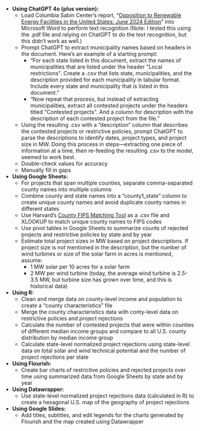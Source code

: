 * **Using ChatGPT 4o (plus version):**  
  * Load Columbia Sabin Center’s report, “[Opposition to Renewable Energy Facilities in the United States: June 2024 Edition](https://scholarship.law.columbia.edu/sabin_climate_change/226/)” into Microsoft Word to perform text recognition (Note: I tested this using the .pdf file and relying on ChatGPT to do the text recognition, but this didn’t work as well.)  
  * Prompt ChatGPT to extract municipality names based on headers in the document. Here’s an example of a starting prompt:   
    * “For each state listed in this document, extract the names of municipalities that are listed under the header "Local restrictions". Create a .csv that lists state, municipalities, and the description provided for each municipality in tabular format. Include every state and municipality that is listed in this document.”  
    * “Now repeat that process, but instead of extracting municipalities, extract all contested projects under the headers titled "Contested projects". And a column for description with the description of each contested project from the file.”  
  * Using the resulting .csv with a “description” column that describes the contested projects or restrictive policies, prompt ChatGPT to parse the descriptions to identify dates, project types, and project size in MW. Doing this process in steps—extracting one piece of information at a time, then re-feeding the resulting .csv to the model, seemed to work best.  
  * Double-check values for accuracy  
  * Manually fill in gaps  
* **Using Google Sheets:**  
  * For projects that span multiple counties, separate comma-separated county names into multiple columns  
  * Combine county and state names into a “county1\_state” column to create unique county names and avoid duplicate county names in different states  
  * Use Harvard’s [County FIPS Matching Tool](https://dataverse.harvard.edu/dataset.xhtml?persistentId=doi:10.7910/DVN/OSLU4G) as a .csv file and XLOOKUP to match unique county names to FIPS codes  
  * Use pivot tables in Google Sheets to summarize counts of rejected projects and restrictive policies by state and by year  
  * Estimate total project sizes in MW based on project descriptions. If project size is not mentioned in the description, but the number of wind turbines or size of the solar farm in acres is mentioned, assume:  
    * 1 MW solar per 10 acres for a solar farm  
    * 2 MW per wind turbine (today, the average wind turbine is 2.5-3.5 MW, but turbine size has grown over time, and this is historical data)  
* **Using R:**  
  * Clean and merge data on county-level income and population to create a “county characteristics” file  
  * Merge the county characteristics data with conty-level data on restrictive policies and project rejections  
  * Calculate the number of contested projects that were within counties of different median income groups and compare to all U.S. county distribution by median income group  
  * Calculate state-level normalized project rejections using state-level data on total solar and wind technical potential and the number of project rejections per state  
* **Using Flourish:**   
  * Create bar charts of restrictive policies and rejected projects over time using summarized data from Google Sheets by state and by year  
* **Using Datawrapper:**  
  * Use state-level normalized project rejections data (calculated in R) to create a hexagonal U.S. map of the geography of project rejections  
* **Using Google Slides:**  
  * Add titles, subtitles, and edit legends for the charts generated by Flourish and the map created using Datawrapper
